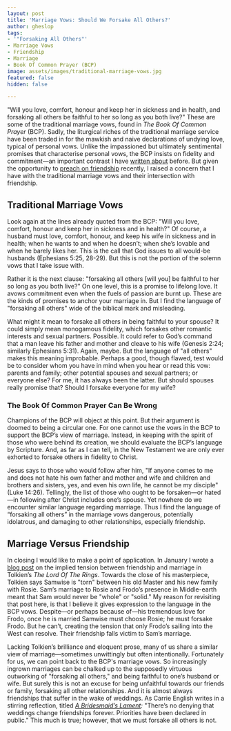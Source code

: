 ```yaml
---
layout: post
title: 'Marriage Vows: Should We Forsake All Others?'
author: gheslop
tags:
- '"Forsaking All Others"'
- Marriage Vows
- Friendship
- Marriage
- Book Of Common Prayer (BCP)
image: assets/images/traditional-marriage-vows.jpg
featured: false
hidden: false

---
```

"Will you love, comfort, honour and keep her in sickness and in health, and forsaking all others be faithful to her so long as you both live?" These are some of the traditional marriage vows, found in _The_ _Book Of Common Prayer_ (BCP). Sadly, the liturgical riches of the traditional marriage service have been traded in for the mawkish and naive declarations of undying love, typical of personal vows. Unlike the impassioned but ultimately sentimental promises that characterise personal vows, the BCP insists on fidelity and commitment—an important contrast I have [written about](https://rekindle.co.za/content/2020-08-14-friederich-nietzsche "Love And Marriage") before. But given the opportunity to [preach on friendship](https://citybowl.hopecity.co.za/sermons/friendship/ "Hope City Presbyterian") recently, I raised a concern that I have with the traditional marriage vows and their intersection with friendship.

## Traditional Marriage Vows

Look again at the lines already quoted from the BCP: "Will you love, comfort, honour and keep her in sickness and in health?" Of course, a husband must love, comfort, honour, and keep his wife in sickness and in health; when he wants to and when he doesn’t; when she’s lovable and when he barely likes her. This is the call that God issues to all would-be husbands (Ephesians 5:25, 28-29). But this is not the portion of the solemn vows that I take issue with.

Rather it is the next clause: "forsaking all others \[will you\] be faithful to her so long as you both live?" On one level, this is a promise to lifelong love. It avows commitment even when the fuels of passion are burnt up. These are the kinds of promises to anchor your marriage in. But I find the language of "forsaking all others" wide of the biblical mark and misleading.

What might it mean to forsake all others in being faithful to your spouse? It could simply mean monogamous  fidelity, which forsakes other romantic interests and sexual partners. Possible. It could refer to God’s command that a man leave his father and mother and cleave to his wife (Genesis 2:24; similarly Ephesians 5:31). Again, maybe. But the language of "all others" makes this meaning improbable. Perhaps a good, though flawed, test would be to consider whom you have in mind when you hear or read this vow: parents and family; other potential spouses and sexual partners; or everyone else? For me, it has always been the latter. But should spouses really promise that? Should I forsake everyone for my wife?

### The Book Of Common Prayer Can Be Wrong

Champions of the BCP will object at this point. But their argument is doomed to being a circular one. For one cannot use the vows in the BCP to support the BCP’s view of marriage. Instead, in keeping with the spirit of those who were behind its creation, we should evaluate the BCP’s language by Scripture. And, as far as I can tell, in the New Testament we are only ever exhorted to forsake others in fidelity to Christ.

Jesus says to those who would follow after him, "If anyone comes to me and does not hate his own father and mother and wife and children and brothers and sisters, yes, and even his own life, he cannot be my disciple" (Luke 14:26). Tellingly, the list of those who ought to be forsaken—or hated—in following after Christ includes one’s spouse. Yet nowhere do we encounter similar language regarding marriage. Thus I find the language of “forsaking all others” in the marriage vows dangerous, potentially idolatrous, and damaging to other relationships, especially friendship.

## Marriage Versus Friendship

In closing I would like to make a point of application. In January I wrote a [blog post](https://rekindle.co.za/content/2021-01-13-tolkien-friendship-versus-marriage "Tolkien: Friendship Versus Marriage") on the implied tension between friendship and marriage in Tolkien’s _The Lord Of The Rings_. Towards the close of his masterpiece, Tolkien says Samwise is "torn" between his old Master and his new family with Rosie. Sam’s marriage to Rosie and Frodo’s presence in Middle-earth meant that Sam would never be "whole" or "solid." My reason for revisiting that post here, is that I believe it gives expression to the language in the BCP vows. Despite—or perhaps because of—his tremendous love for Frodo, once he is married Samwise must choose Rosie; he must forsake Frodo. But he can’t, creating the tension that only Frodo’s sailing into the West can resolve. Their friendship falls victim to Sam’s marriage.

Lacking Tolkien’s brilliance and eloquent prose, many of us share a similar view of marriage—sometimes unwittingly but often intentionally. Fortunately for us, we can point back to the BCP's marriage vows. So increasingly ingrown marriages can be chalked up to the supposedly virtuous outworking of "forsaking all others," and being faithful to one’s husband or wife. But surely this is not an excuse for being unfaithful towards our friends or family, forsaking all other relationships. And it is almost always friendships that suffer in the wake of weddings. As Carrie English writes in a stirring reflection, titled [_A Bridesmaid’s Lament_](http://archive.boston.com/lifestyle/weddings/articles/2011/06/12/a_bridesmaids_lament/ "Carrie English On Friendship")_:_ "There’s no denying that weddings change friendships forever. Priorities have been declared in public." This much is true; however, that we must forsake all others is not.
